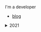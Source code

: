 I'm a developer 
 * [blog](https://jayfreemandev.wordpress.com/)

<details>
<summary>2021</summary>
    
 * [Spring hibernate certificate from Udemy](https://www.udemy.com/course/spring-hibernate-tutorial/)
<hr>

# [![WebApp](https://user-images.githubusercontent.com/72185011/136536106-740eccf8-0046-4900-bd58-f167144f0016.PNG)](https://www.youtube.com/watch?v=IdotOlEH7EM)
 * [DotoriMusic](https://github.com/JayFreemandev/2021-September-Mp3Player)
 Upload music player. spring boot, JPA, S3

# [![WebApp](https://user-images.githubusercontent.com/72185011/122542544-c62c5300-d065-11eb-9f03-5249a0588c9b.jpg)](https://www.youtube.com/watch?v=Tt3UGV4Hz9I)
 * [OfficeCafe](https://github.com/JayFreemandev/OfficeCafe)
 SPRING MVC and JSP, spring security, login, oauth and paging(mybatis)
</details>
